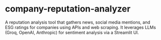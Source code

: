 # company-reputation-analyzer
A reputation analysis tool that gathers news, social media mentions, and ESG ratings for companies using APIs and web scraping. It leverages LLMs (Groq, OpenAI, Anthropic) for sentiment analysis via a Streamlit UI.
